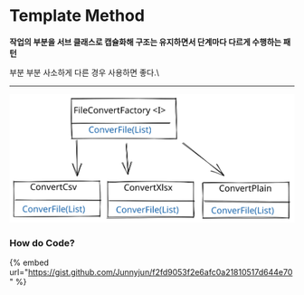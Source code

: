 # Template Method

**작업의 부분을 서브 클래스로 캡슐화해 구조는 유지하면서 단계마다 다르게 수행하는 패턴**

부분 부분 사소하게 다른 경우 사용하면 좋다.\
****

<img src="../../.gitbook/assets/file.drawing.svg" alt="" class="gitbook-drawing">

### How do Code?

{% embed url="https://gist.github.com/Junnyjun/f2fd9053f2e6afc0a21810517d644e70" %}
